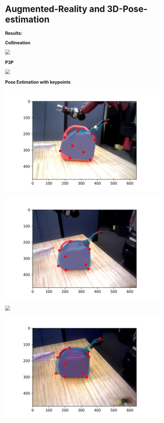 # Augmented-Reality and 3D-Pose-estimation

**Results:**

**Collineation**

![](bird_collineation.gif)

**P3P**

![](bird_P3P.gif)

**Pose Estimation with keypoints**

![](train_10.jpg)

![](train_13.jpg)

![](train_186.jpg)

![](train_18.jpg)
